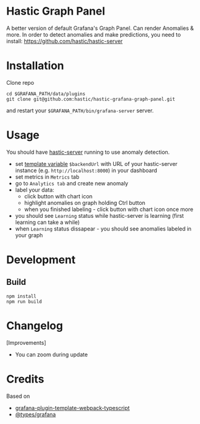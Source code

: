 # Hastic Graph Panel

A better version of default Grafana's Graph Panel. Can render Anomalies & more.
In order to detect anomalies and make predictions, you need to install: https://github.com/hastic/hastic-server

# Installation

Clone repo
```
cd $GRAFANA_PATH/data/plugins
git clone git@github.com:hastic/hastic-grafana-graph-panel.git
```

and restart your `$GRAFANA_PATH/bin/grafana-server` server.


# Usage

You should have [hastic-server](https://github.com/hastic/hastic-server) running to use anomaly detection.

- set [template variable](http://docs.grafana.org/reference/templating/) `$backendUrl` with URL of your hastic-server instance (e.g. `http://localhost:8000`) in your dashboard
- set metrics in `Metrics` tab
- go to `Analytics tab` and create new anomaly
- label your data:
  - click button with chart icon
  - highlight anomalies on graph holding Ctrl button
  - when you finished labeling - click button with chart icon once more
- you should see `Learning` status while hastic-server is learning (first learning can take a while)
- when `Learning` status dissapear - you should see anomalies labeled in your graph


# Development

## Build

```
npm install
npm run build
```


# Changelog

[Improvements]

* You can zoom during update


# Credits

Based on 

* [grafana-plugin-template-webpack-typescript](https://github.com/CorpGlory/grafana-plugin-template-webpack-typescript) 
* [@types/grafana](https://github.com/CorpGlory/types-grafana)
